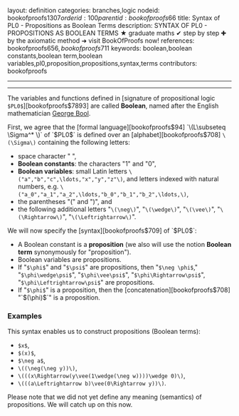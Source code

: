layout: definition
categories: branches,logic
nodeid: bookofproofs$1307
orderid: 100
parentid: bookofproofs$66
title: Syntax of PL0 - Propositions as Boolean Terms
description: SYNTAX OF PL0 - PROPOSITIONS AS BOOLEAN TERMS ★ graduate maths ✔ step by step ✚ by the axiomatic method ➜ visit BookOfProofs now!
references: bookofproofs$656,bookofproofs$711
keywords: boolean,boolean constants,boolean term,boolean variables,pl0,proposition,propositions,syntax,terms
contributors: bookofproofs


---


---

The variables and functions defined in [signature of propositional logic `$PL0$`][bookofproofs$7893] are called **Boolean**, named after the English mathematician <a href="https://mathshistory.st-andrews.ac.uk/Biographies/Boole/">George Bool</a>. 

First, we agree that the [formal language][bookofproofs$94] `\(L\subseteq \Sigma^* \)` of `$PL0$` is defined over an [alphabet][bookofproofs$708] `\(\Sigma\)` containing the following letters:

* space character " ",
* **Boolean constants**: the characters "$1$" and "$0$",
* **Boolean variables**: small Latin letters `\("a","b","c",\ldots,"x","y","z"\)`, and letters indexed with natural numbers, e.g. `\("a_0","a_1","a_2",\ldots,"b_0","b_1","b_2",\ldots,\)`, 
* the parentheses "$($" and "$)$", and
* the following additional letters "`\(\neg\)`", "`\(\wedge\)`", "`\(\vee\)`", "`\(\Rightarrow\)`", "`\(\Leftrightarrow\)`".

We will now specify the [syntax][bookofproofs$709] of `$PL0$`: 

* A Boolean constant is a **proposition** (we also will use the notion **Boolean term** synonymously for "proposition").
* Boolean variables are propositions.
* If "`$\phi$`" and "`$\psi$`" are propositions, then "`$\neg \phi$`," "`$\phi\wedge\psi$`", "`$\phi\vee\psi$`", "`$\phi\Rightarrow\psi$`", "`$\phi\Leftrightarrow\psi$`" are propositions.
* If "`$\phi$`" is a proposition, then the [concatenation][bookofproofs$708]  "`$(\phi)$`" is a proposition.


### Examples 

This syntax enables us to construct propositions (Boolean terms): 
* `$x$`,
* `$(x)$`,
* `$\neg a$`,
* `\((\neg(\neg y))\)`,
* `\(((x\Rightarrow(y\vee(1\wedge(\neg w))))\wedge 0)\)`, 
* `\(((a\Leftrightarrow b)\vee(0\Rightarrow y))\)`.

Please note that we did not yet define any meaning (semantics) of propositions. We will catch up on this now.
